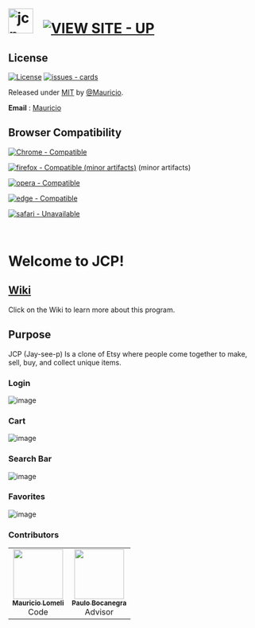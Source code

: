 # <img src="https://github.com/mjlomeli/jcp/wiki/images/jcp.png" alt="jcp" width="50" /> &nbsp; [![VIEW SITE - UP](https://img.shields.io/badge/VIEW_SITE-UP-2ea44f?style=for-the-badge&logo=heroku)](https://jcp-crafter.herokuapp.com/#/home)


## License
[![License](https://img.shields.io/badge/License-MIT-blue)](https://github.com/mjlomeli/jcp/blob/main/LICENSE)
[![issues - cards](https://img.shields.io/github/issues/mjlomeli/jcp)](https://github.com/mjlomeli/jcp/issues)

Released under [MIT](/LICENSE) by [@Mauricio](https://github.com/mjlomeli/jcp/blob/main/LICENSE).

**Email** : [Mauricio](mailto:developer.mauricio.jr.lomeli@gmail.com)


## Browser Compatibility
[![Chrome - Compatible](https://img.shields.io/badge/Chrome-Compatible-2ea44f?style=for-the-badge&logo=google+chrome)](https://www.google.com/chrome/)

[![firefox - Compatible (minor artifacts)](https://img.shields.io/badge/firefox-Compatible-2ea44f?style=for-the-badge&logo=firefox)](https://www.mozilla.org/) (minor artifacts)

[![opera - Compatible](https://img.shields.io/badge/opera-Compatible-2ea44f?style=for-the-badge&logo=opera&logoColor=red)](https://www.opera.com/)

[![edge - Compatible](https://img.shields.io/badge/edge-Compatible-2ea44f?style=for-the-badge&logo=microsoft+edge&logoColor=blue)](https://www.microsoft.com/)

[![safari - Unavailable](https://img.shields.io/badge/safari-Unavailable-critical?style=for-the-badge&logo=safari&logoColor=blue)](https://www.apple.com/safari/)

<br>

# Welcome to JCP!

## [Wiki](https://github.com/mjlomeli/jcp/wiki)
Click on the Wiki to learn more about this program.

## Purpose

JCP (Jay-see-p) Is a clone of Etsy where people come together to make, sell, buy, and collect unique items.

### Login

![image](https://github.com/mjlomeli/jcp/wiki/images/login.gif)

### Cart

![image](https://github.com/mjlomeli/jcp/wiki/images/cart.gif)


### Search Bar

![image](https://github.com/mjlomeli/jcp/wiki/images/searchbar.gif)

### Favorites

![image](https://github.com/mjlomeli/jcp/wiki/images/favorites.gif)


### Contributors

<table>
  <tr>
      <td id="mauricio" align="center">
         <a href="https://github.com/mjlomeli">
         <img src="https://avatars.githubusercontent.com/u/46548793?v=4" width="100px;" alt=""/><br />
         <sub><b>Mauricio Lomeli</b></sub></a><br />
         <label>Code</label>
      </td>
      <td id="paulo" align="center">
         <a href="https://www.linkedin.com/in/paulo-bocanegra">
         <img src="https://secure.gravatar.com/avatar/c90a96bff8b9b6d8b373f26e17851899?secure=true&size=300" width="100px;" alt=""/><br />
         <sub><b>Paulo Bocanegra</b></sub></a><br />
         <label>Advisor</label>
      </td>
   </tr>
</table>
